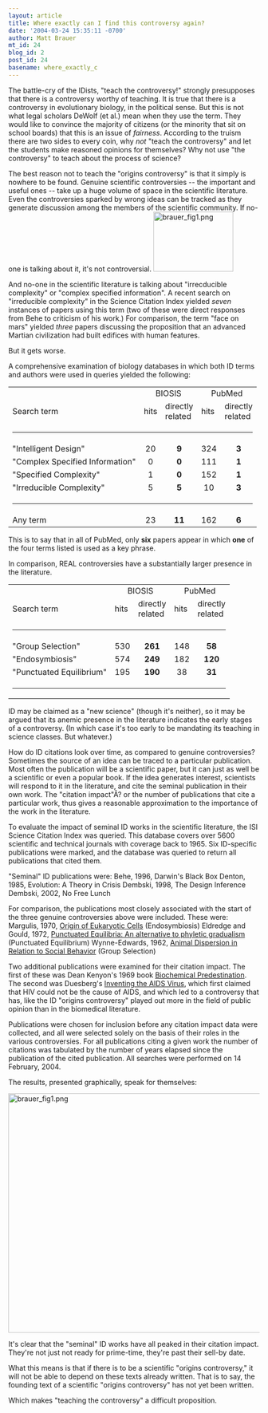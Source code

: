 ```yaml
---
layout: article
title: Where exactly can I find this controversy again?
date: '2004-03-24 15:35:11 -0700'
author: Matt Brauer
mt_id: 24
blog_id: 2
post_id: 24
basename: where_exactly_c
---
```

The battle-cry of the IDists, "teach the controversy!" strongly presupposes that there is a controversy worthy of teaching. It is true that there is a controversy in evolutionary biology, in the political sense. But this is not what legal scholars DeWolf (et al.) mean when they use the term. They would like to convince the majority of citizens (or the minority that sit on school boards) that this is an issue of <i>fairness</i>. According to the truism there are two sides to every coin, why <i>not</i> "teach the controversy" and let the students make reasoned opinions for themselves? Why not use "the controversy" to teach about the process of science?

The best reason not to teach the "origins controversy" is that it simply is nowhere to be found. Genuine scientific controversies -- the important and useful ones -- take up a huge volume of space in the scientific literature. Even the controversies sparked by wrong ideas can be tracked as they generate discussion among the members of the scientific community. If no-one is talking about it, it's not controversial.
<a href="/uploads/2005/brauer_fig1.png"><img alt="brauer_fig1.png" src="{{ site.baseurl }}/uploads/2005/brauer_fig1-thumb.png" width="160" height="120" border="0" /></a>

<!--more-->

And no-one in the scientific literature is talking about "irrecducible complexity" or "complex specified information". A recent search on "irreducible complexity" in the Science Citation Index yielded <i>seven</i> instances of papers using this term (two of these were direct responses from Behe to criticism of his work.) For comparison, the term "face on mars" yielded <i>three</i> papers discussing the proposition that an advanced Martian civilization had built edifices with human features.

But it gets worse.

A comprehensive examination of biology databases in which both ID terms and authors were used in queries yielded the following:

<table>
	<tr>
		<td></td> <td colspan=2 align="center">BIOSIS</td> <td colspan=2 align="center">PubMed</td>
	</tr>
	<tr>
		<td>Search term</td> <td>hits</td> <td>directly<br>related</td> <td>hits</td> <td>directly<br>related</td>
	</tr>
	<tr>
		<td colspan=5><hr></td>
	</tr>
	<tr>
		<td>"Intelligent Design"</td> <td align="center">20</td> <td align="center"><b>9</b></td> <td align="center">324</td> <td align="center"><b>3</b></td>
	</tr>
	<tr>
		<td>"Complex Specified Information"</td>  <td align="center">0</td> <td align="center"><b>0</b></td> <td align="center">111</td> <td align="center"><b>1</b></td>
	</tr>
	<tr>
		<td>"Specified Complexity"</td>  <td align="center">1</td> <td align="center"><b>0</b></td> <td align="center">152</td> <td align="center"><b>1</b></td>
	</tr>
	<tr>
		<td>"Irreducible Complexity"</td>  <td align="center">5</td> <td align="center"><b>5</b></td> <td align="center">10</td> <td align="center"><b>3</b></td>
	</tr>
	<tr>
		<td colspan=5><hr></td>
	</tr>
	<tr>
		<td>Any term</td> <td align="center">23</td> <td align="center"><b>11</b></td> <td align="center">162</td> <td align="center"><b>6</></td>
	</tr>
</table>

This is to say that in all of PubMed, only <b>six</b> papers appear in which <b>one</b> of the four terms listed is used as a key phrase.

In comparison, REAL controversies have a substantially larger presence in the literature.

<table>
	<tr>
		<td></td> <td colspan=2 align="center">BIOSIS</td> <td colspan=2 align="center">PubMed</td>
	</tr>
	<tr>
		<td>Search term</td> <td>hits</td> <td>directly<br>related</td> <td>hits</td> <td>directly<br>related</td>
	</tr>
	<tr>
		<td colspan=5><hr></td>
	</tr>
	<tr>
		<td>"Group Selection"</td> <td align="center">530</td> <td align="center"><b>261</b></td> <td align="center">148</td> <td align="center"><b>58</b></td>
	</tr>
	<tr>
		<td>"Endosymbiosis"</td>  <td align="center">574</td> <td align="center"><b>249</b></td> <td align="center">182</td> <td align="center"><b>120</b></td>
	</tr>
	<tr>
		<td>"Punctuated Equilibrium"</td>  <td align="center">195</td> <td align="center"><b>190</b></td> <td align="center">38</td> <td align="center"><b>31</b></td>
	</tr>
	<tr>
		<td colspan=5><hr></td>
	</tr>
</table>

ID may be claimed as a "new science" (though it's neither), so it may be argued that its anemic presence in the literature indicates the early stages of a controversy. (In which case it's too early to be mandating its teaching in science classes. But whatever.)

How do ID citations look over time, as compared to genuine controversies? Sometimes the source of an idea can be traced to a particular publication. Most often the publication will be a scientific paper, but it can just as well be a scientific or even a popular book. If the idea generates interest, scientists will respond to it in the literature, and cite the seminal publication in their own work. The "citation impact"Â? or the number of publications that cite a particular work, thus gives a reasonable approximation to the importance of the work in the literature.

To evaluate the impact of seminal ID works in the scientific literature, the ISI Science Citation Index was queried. This database covers over 5600 scientific and technical journals with coverage back to 1965. Six ID-specific publications were marked, and the database was queried to return all publications that cited them.

"Seminal" ID publications were:
Behe, 1996, Darwin's Black Box
Denton, 1985, Evolution: A Theory in Crisis
Dembski, 1998, The Design Inference
Dembski, 2002, No Free Lunch

For comparison, the publications most closely associated with the start of the three genuine controversies above were included. These were:
Margulis, 1970, <u>Origin of Eukaryotic Cells</u> (Endosymbiosis)
Eldredge and Gould, 1972, <u>Punctuated Equilibria: An alternative to phyletic gradualism</u> (Punctuated Equilibrium)
Wynne-Edwards, 1962, <u>Animal Dispersion in Relation to Social Behavior</u> (Group Selection)

Two additional publications were examined for their citation impact. The first of these was Dean Kenyon's 1969 book <u>Biochemical Predestination</u>. The second was Duesberg's <u>Inventing the AIDS Virus</u>, which first claimed that HIV could not be the cause of AIDS, and which led to a controversy that has, like the ID "origins controversy" played out more in the field of public opinion than in the biomedical literature.

Publications were chosen for inclusion before any citation impact data were collected, and all were selected solely on the basis of their roles in the various controversies. For all publications citing a given work the number of citations was tabulated by the number of years elapsed since the publication of the cited publication. All searches were performed on 14 February, 2004.

The results, presented graphically, speak for themselves:

<img alt="brauer_fig1.png" src="{{ site.baseurl }}/uploads/2005/brauer_fig1.png" width="640" height="480" border="0" />

It's clear that the "seminal" ID works have all peaked in their citation impact. They're not just not ready for prime-time, they're past their sell-by date.

What this means is that if there is to be a scientific "origins controversy," it will not be able to depend on these texts already written. That is to say, the founding text of a scientific "origins controversy" has not yet been written.

Which makes "teaching the controversy" a difficult proposition.
